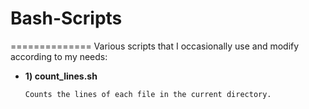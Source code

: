 # Bash-Scripts
==============
Various scripts that I occasionally use and modify according to my needs:

- **1) count_lines.sh**

      Counts the lines of each file in the current directory.
